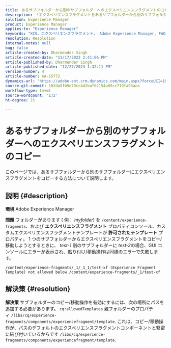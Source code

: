 ```yaml
---
title: あるサブフォルダーから別のサブフォルダーへのエクスペリエンスフラグメントのコピー
description: 「エクスペリエンスフラグメントをあるサブフォルダーから別のサブフォルダーにコピー/移動する方法を説明します。」
solution: Experience Manager
product: Experience Manager
applies-to: "Experience Manager"
keywords: "KCS，エクスペリエンスフラグメント， Adobe Experience Manager, FAQ，コピー，サブフォルダー"
resolution: Resolution
internal-notes: null
bug: false
article-created-by: Dharmender Singh
article-created-date: "11/17/2023 2:41:06 PM"
article-published-by: Dharmender Singh
article-published-date: "12/27/2023 1:32:11 PM"
version-number: 4
article-number: KA-15772
dynamics-url: "https://adobe-ent.crm.dynamics.com/main.aspx?forceUCI=1&pagetype=entityrecord&etn=knowledgearticle&id=a32caf50-5785-ee11-8179-6045bd006239"
source-git-commit: 102da9fb9e79cc442baf02154a85cc719fa93ace
workflow-type: tm+mt
source-wordcount: '172'
ht-degree: 1%

---
```


# あるサブフォルダーから別のサブフォルダーへのエクスペリエンスフラグメントのコピー


このページでは、あるサブフォルダーから別のサブフォルダーにエクスペリエンスフラグメントをコピーする方法について説明します。

## 説明 {#description}


<b>環境</b>
Adobe Experience Manager

<b>問題</b>
フォルダーがあります ( 例： *myfolder*) を `/content/experience-fragments`、および <b>エクスペリエンスフラグメント</b> プロパティコンソール、カスタムエクスペリエンスフラグメントテンプレートが <b>許可されたテンプレート</b> プロパティ。
1 つのサブフォルダーからエクスペリエンスフラグメントをコピー/移動しようとするときに、 *test-1* 別のサブフォルダーに *test-2*&#x200B;の場合、GUI コンソールにエラーが表示され、貼り付け/移動操作は同様のエラーで失敗します。


```
/content/experience-fragments/_1/_1_1/test-xf (Experience Fragment Template) not allowed below /content/experience-fragments/_1/test-xf
```



## 解決策 {#resolution}


<b>解決策</b>
サブフォルダーのコピー/移動操作を有効にするには、次の場所にパスを追加する必要があります。 `cq:allowedTemplates` 親フォルダーのプロパティ `/libs/cq/experience-fragments/components/experiencefragment/template`.
これは、コピー/移動操作が、パスのデフォルトのエクスペリエンスフラグメントコンポーネントと緊密に結び付いているからです `/libs/cq/experience-fragments/components/experiencefragment/template`.
